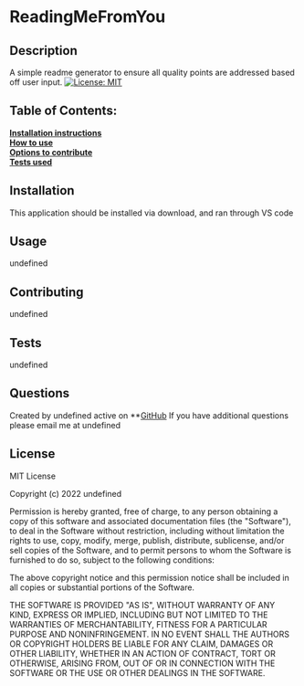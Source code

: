 # ReadingMeFromYou

  ## Description 

  A simple readme generator to ensure all quality points are addressed based off user input.
  [![License: MIT](https://img.shields.io/badge/License-MIT-yellow.svg)](https://opensource.org/licenses/MIT)

  ## Table of Contents:

  **[Installation instructions](#installation)** <br>
  **[How to use](#usage)** <br>
  **[Options to contribute](#Contributing)** <br>
  **[Tests used](#tests)** <br>

  ## Installation
  This application should be installed via download, and ran through VS code

  ## Usage
  undefined

  ## Contributing
  undefined

  ## Tests
  undefined

  ## Questions
  Created by undefined active on **[GitHub](https://github.com/undefined)
  If you have additional questions please email me at undefined

  ## License
  MIT License

  Copyright (c) 2022 undefined

  Permission is hereby granted, free of charge, to any person obtaining a copy
  of this software and associated documentation files (the "Software"), to deal
  in the Software without restriction, including without limitation the rights
  to use, copy, modify, merge, publish, distribute, sublicense, and/or sell
  copies of the Software, and to permit persons to whom the Software is
  furnished to do so, subject to the following conditions:

  The above copyright notice and this permission notice shall be included in all
  copies or substantial portions of the Software.

  THE SOFTWARE IS PROVIDED "AS IS", WITHOUT WARRANTY OF ANY KIND, EXPRESS OR
  IMPLIED, INCLUDING BUT NOT LIMITED TO THE WARRANTIES OF MERCHANTABILITY,
  FITNESS FOR A PARTICULAR PURPOSE AND NONINFRINGEMENT. IN NO EVENT SHALL THE
  AUTHORS OR COPYRIGHT HOLDERS BE LIABLE FOR ANY CLAIM, DAMAGES OR OTHER
  LIABILITY, WHETHER IN AN ACTION OF CONTRACT, TORT OR OTHERWISE, ARISING FROM,
  OUT OF OR IN CONNECTION WITH THE SOFTWARE OR THE USE OR OTHER DEALINGS IN THE
  SOFTWARE.